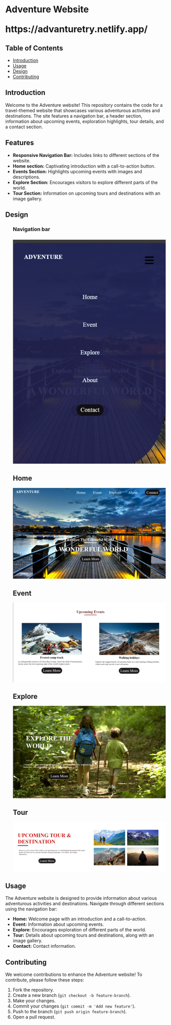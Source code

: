 <h1>Adventure Website <p>https://advanturetry.netlify.app/</p></h1>  
 
<h2>Table of Contents</h2>
        <ul>
            <li><a href="#introduction">Introduction</a></li>
            <li><a href="#usage">Usage</a></li>
            <li><a href="#Design">Design</a></li>
            <li><a href="#contributing">Contributing</a></li>
             </ul>
        
<h2 id="introduction">Introduction</h2>
        <p>Welcome to the Adventure website! This repository contains the code for a travel-themed website that showcases various adventurous activities and destinations. The site features a navigation bar, a header section, information about upcoming events, exploration highlights, tour details, and a contact section.</p>
        
<h2 id="features">Features</h2>
        <ul>
            <li><strong>Responsive Navigation Bar:</strong> Includes links to different sections of the website.</li>
            <li><strong>Home section:</strong> Captivating introduction with a call-to-action button.</li>
            <li><strong>Events Section:</strong> Highlights upcoming events with images and descriptions.</li>
            <li><strong>Explore Section:</strong> Encourages visitors to explore different parts of the world.</li>
            <li><strong>Tour Section:</strong> Information on upcoming tours and destinations with an image gallery.</li>
        </ul>
<h2 id="Design">Design</h2>
        <ul>
             <h3>Navigation bar<h3>
             <p align="left"> <img src="https://github.com/singhshubham593/adventure/blob/master/design/nov%20bar.png" alt="singhshubham593" /> </p>
            <h2>Home</h2>
            <p align="left"> <img src="https://github.com/singhshubham593/adventure/blob/master/design/advanture%20Home.png" alt="singhshubham593" /> </p>
            <h2>Event</h2>
            <p align="left"> <img src="https://github.com/singhshubham593/adventure/blob/master/design/Event.png" alt="singhshubham593" /> </p>
            <h2>Explore</h2>
            <p align="left"> <img src="https://github.com/singhshubham593/adventure/blob/master/design/Explore.png" alt="singhshubham593" /> </p> 
            <h2>Tour</h2>
            <p align="left"> <img src="https://github.com/singhshubham593/adventure/blob/master/design/Tour.png" alt="singhshubham593" /> </p>
        </ul>
        
  
        
<h2 id="usage">Usage</h2>
        <p>The Adventure website is designed to provide information about various adventurous activities and destinations. Navigate through different sections using the navigation bar:</p>
        <ul>
            <li><strong>Home:</strong> Welcome page with an introduction and a call-to-action.</li>
            <li><strong>Event:</strong> Information about upcoming events.</li>
            <li><strong>Explore:</strong> Encourages exploration of different parts of the world.</li>
            <li><strong>Tour:</strong> Details about upcoming tours and destinations, along with an image gallery.</li>
            <li><strong>Contact:</strong> Contact information.</li>
        </ul>
        
  <h2 id="contributing">Contributing</h2>
        <p>We welcome contributions to enhance the Adventure website! To contribute, please follow these steps:</p>
        <ol>
            <li>Fork the repository.</li>
            <li>Create a new branch (<code>git checkout -b feature-branch</code>).</li>
            <li>Make your changes.</li>
            <li>Commit your changes (<code>git commit -m 'Add new feature'</code>).</li>
            <li>Push to the branch (<code>git push origin feature-branch</code>).</li>
            <li>Open a pull request.</li>
        </ol>
        
  
  
